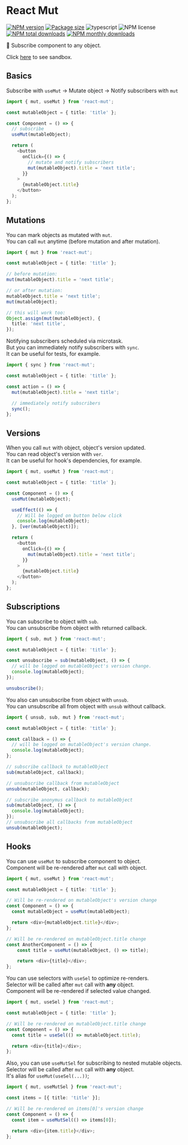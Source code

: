 # React Mut

[![NPM version](https://img.shields.io/npm/v/react-mut.svg?style=flat)](https://www.npmjs.com/package/react-mut)
[![Package size](https://img.shields.io/bundlephobia/minzip/react-mut.svg)](https://bundlephobia.com/result?p=react-mut)
![typescript](https://img.shields.io/badge/%3C%2F%3E-TypeScript-blue.svg)
![NPM license](https://img.shields.io/npm/l/react-mut.svg?style=flat)
[![NPM total downloads](https://img.shields.io/npm/dt/react-mut.svg?style=flat)](https://npmcharts.com/compare/react-mut?minimal=true)
[![NPM monthly downloads](https://img.shields.io/npm/dm/react-mut.svg?style=flat)](https://npmcharts.com/compare/react-mut?minimal=true)

🔗 Subscribe component to any object.

Click [here](https://codesandbox.io/s/react-mut-vguu9j) to see sandbox.

## Basics

Subscribe with `useMut` → Mutate object → Notify subscribers with `mut`

```typescript jsx
import { mut, useMut } from 'react-mut';

const mutableObject = { title: 'title' };

const Component = () => {
  // subscribe
  useMut(mutableObject);

  return (
    <button
      onClick={() => {
        // mutate and notify subscribers
        mut(mutableObject).title = 'next title';
      }}
    >
      {mutableObject.title}
    </button>
  );
};
```

## Mutations

You can mark objects as mutated with `mut`.<br>
You can call `mut` anytime (before mutation and after mutation).

```typescript jsx
import { mut } from 'react-mut';

const mutableObject = { title: 'title' };

// before mutation:
mut(mutableObject).title = 'next title';

// or after mutation:
mutableObject.title = 'next title';
mut(mutableObject);

// this will work too:
Object.assign(mut(mutableObject), {
  title: 'next title',
});
```

Notifying subscribers scheduled via microtask.<br>
But you can immediately notify subscribers with `sync`.<br>
It can be useful for tests, for example.

```typescript jsx
import { sync } from 'react-mut';

const mutableObject = { title: 'title' };

const action = () => {
  mut(mutableObject).title = 'next title';

  // immediately notify subscribers
  sync();
};
```

## Versions

When you call `mut` with object, object's version updated.<br>
You can read object's version with `ver`.<br>
It can be useful for hook's dependencies, for example.

```typescript jsx
import { mut, useMut } from 'react-mut';

const mutableObject = { title: 'title' };

const Component = () => {
  useMut(mutableObject);

  useEffect(() => {
    // Will be logged on button below click
    console.log(mutableObject);
  }, [ver(mutableObject)]);

  return (
    <button
      onClick={() => {
        mut(mutableObject).title = 'next title';
      }}
    >
      {mutableObject.title}
    </button>
  );
};
```

## Subscriptions

You can subscribe to object with `sub`.<br>
You can unsubscribe from object with returned callback.

```typescript jsx
import { sub, mut } from 'react-mut';

const mutableObject = { title: 'title' };

const unsubscribe = sub(mutableObject, () => {
  // will be logged on mutableObject's version change.
  console.log(mutableObject);
});

unsubscribe();
```

You also can unsubscribe from object with `unsub`.<br>
You can unsubscribe all from object with `unsub` without callback.

```typescript jsx
import { unsub, sub, mut } from 'react-mut';

const mutableObject = { title: 'title' };

const callback = () => {
  // will be logged on mutableObject's version change.
  console.log(mutableObject);
};

// subscribe callback to mutableObject
sub(mutableObject, callback);

// unsubscribe callback from mutableObject
unsub(mutableObject, callback);

// subscribe anonymus callback to mutableObject
sub(mutableObject, () => {
  console.log(mutableObject);
});
// unsubscribe all callbacks from mutableObject
unsub(mutableObject);
```

## Hooks

You can use `useMut` to subscribe component to object.<br>
Component will be re-rendered after `mut` call with object.

```typescript jsx
import { mut, useMut } from 'react-mut';

const mutableObject = { title: 'title' };

// Will be re-rendered on mutableObject's version change
const Component = () => {
  const mutableObject = useMut(mutableObject);

  return <div>{mutableObject.title}</div>;
};

// Will be re-rendered on mutableObject.title change
const AnotherComponent = () => {
    const title = useMut(mutableObject, () => title);

    return <div>{title}</div>;
};
```

You can use selectors with `useSel` to optimize re-renders.<br>
Selector will be called after `mut` call with **any** object.<br>
Component will be re-rendered if selected value changed.

```typescript jsx
import { mut, useSel } from 'react-mut';

const mutableObject = { title: 'title' };

// Will be re-rendered on mutableObject.title change
const Component = () => {
  const title = useSel(() => mutableObject.title);

  return <div>{title}</div>;
};
```

Also, you can use `useMutSel` for subscribing to nested mutable objects.
Selector will be called after `mut` call with **any** object.<br>
It's alias for `useMut(useSel(...))`;

```typescript jsx
import { mut, useMutSel } from 'react-mut';

const items = [{ title: 'title' }];

// Will be re-rendered on items[0]'s version change
const Component = () => {
  const item = useMutSel(() => items[0]);

  return <div>{item.title}</div>;
};
```
